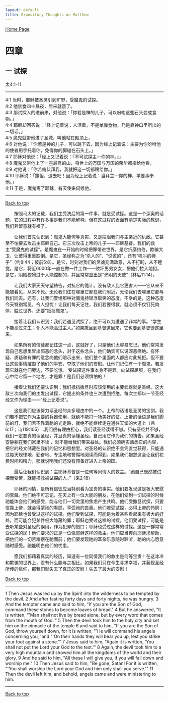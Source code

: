 ```yaml
---
layout: default
title: Expository Thoughts on Matthew
---
```

[ Home Page ]({{site.baseurl}}/index) <br>

<a name="0"></a>
# 四章 

## 一 试探

太4:1-11

***

4:1 当时，耶稣被圣灵引到旷野，受魔鬼的试探。<br>
4:2 他禁食四十昼夜，后来就饿了。<br>
4:3 那试探人的进前来，对他说：「你若是神的儿子，可以吩咐这些石头变成食物。」<br>
4:4 耶稣却回答说：「经上记着说：人活着，不是单靠食物，乃是靠神口里所出的一切话。」<br>
4:5 魔鬼就带他进了圣城，叫他站在殿顶上，<br>
4:6 对他说：「你若是神的儿子，可以跳下去，因为经上记着说：主要为你吩咐他的使者用手托着你，免得你的脚碰在石头上。」<br>
4:7 耶稣对他说：「经上又记着说：『不可试探主—你的神。』」<br>
4:8 魔鬼又带他上了一座最高的山，将世上的万国与万国的荣华都指给他看，<br>
4:9 对他说：「你若俯伏拜我，我就把这一切都赐给你。」<br>
4:10 耶稣说：「撒但，退去吧！因为经上记着说：当拜主—你的神，单要事奉他。」<br>
4:11 于是，魔鬼离了耶稣，有天使来伺候他。<br>

***

[Back to top](#0)

&emsp;&emsp;按照马太的记载，我们主受洗后的第一件事，就是受试探。这是一个深奥的话题，它的过程中有许多事是我们不能解释。但在这过程的表面有清楚实际的教训，我们若留意就有福了。

&emsp;&emsp;让我们首先认识到：魔鬼大能何等真实、又是拦阻我们与主亲近的仇敌。它甚至不怕要去攻击主耶稣自己。它三次攻击上帝的儿子——耶稣基督。我们的救主“受魔鬼的试探”。是魔鬼在一开始的时候把罪带进世界。是它折磨约伯，欺骗大卫，让彼得重重跌倒。是它，圣经称之为“杀人的”、“说谎的”，还有“吼叫的狮子”（约8:44；彼前5:8）。是它，时刻对我们的灵魂充满敌意，从不打盹，从不睡觉。是它，将近6000年一直在做一件工作——败坏男男女女，把他们拉入地狱。是它，阴险狡猾过于人能控制的，并且常常显出是“光明的天使”（林后11:14）。

&emsp;&emsp;让我们大家天天守望祷告，对抗它的诡计。没有敌人比它更害人——它从来不能被看见，从来不死。无论我们住在哪里它都在我们附近，无论我们去哪里它都与我们同去。还有，让我们警惕那种对魔鬼持轻浮取笑的态度。不幸的是，这种态度今天特别常见，令人担忧！让我们每天记住，我们若要得救，就必须不仅钉死肉体，胜过世界，还要“抵挡魔鬼”。

&emsp;&emsp;接着让我们认识到：我们若遇见试探了，绝不可以为遭遇了非常的事。“学生不能高过先生；仆人不能高过主人。”如果撒旦到基督这里来，它也要到基督徒这里来。

&emsp;&emsp;如果所有的信徒都记住这一点，这就好了，只是他们太容易忘记。他们常常发现自己思想里冒出邪恶的念头，对于这些念头，他们确实可以说深恶痛绝。有怀疑、质疑和有罪的意念向他们暗示出来，他们整个里面的人都应对此抗拒。但不要让这些事情摧毁了他们的平安，夺取了他们的安慰。让他们记住有一个魔鬼，若发现它就在他们旁边，不要吃惊。 受试探这件事本身不是罪。向试探屈服，在我们心中给它留一个地方，才是罪！是我们必须惧怕的！

&emsp;&emsp;接着让我们还要认识到：我们抵挡撒旦时应该使用的主要武器就是圣经。这大敌三次向我们的主发出试探，它提出的条件也三次遭到拒绝，每次主都以一节圣经经文作为理由——“经上记着说”。

&emsp;&emsp;这是我们应该努力读圣经的众多理由中的一个。上帝的话语是圣灵的宝剑。我们若不把它作为主要的兵器使用，就绝不能打一场美好的仗。上帝的话语是我们脚前的灯，我们若不靠着祂的光走路，就绝不能继续走在通往天堂的大道上（弗6:17；诗119:105） .我们很有理由担心，我们读圣经读得不够。只有圣经并不够，我们一定要真的读圣经，并且真的读懂圣经。自己用它作为我们的祷告。如果圣经安静躺在我们家里不读 ，就不能给我们带来益处。我们必须确实熟悉它的内容，把它的经文储藏在我们的记忆和思想里。对圣经的认识绝不会凭直觉获得，只能通过每天规律地、勤奋地、专注地和警惕地阅读而得到。如果我们抱怨这会让我们花费时间和精力，那就说明我们还没有预备好进入上帝的国。

&emsp;&emsp;最后让我们认识到：主耶稣基督是一位何等同情人的救主。“祂自己既然被试探而受苦，就能搭救被试探的人。”（来2:18）

&emsp;&emsp;耶稣的同情，是所有信徒应当特别看为宝贵的事实。他们要发现这是极大安慰的宝藏。他们绝不可忘记，在天上有一位大能的朋友，在他们受到一切试探的时候祂能体会他们的感受，能与他们一切灵里的焦虑产生共鸣。他们受撒旦试探，只要信靠上帝，就会得蒙祂的看顾，享受祂的良善。他们若受试探，必得上帝的怜悯；因为耶稣也曾受过这样的试探。他们受到试探，可能是为着某些看起来有极大的好处，而可能会犯某件极大隐藏的罪；耶稣也受过这样的试探。他们受试探，可能是去听某些对圣经的误用，作为犯罪的借口；耶稣也受过这样的试探。这是一群常常受试探的民！他们要求的正是一位像耶稣这样的救主。他们应当奔向耶稣求帮助，把他们的一切苦难摆在祂面前；他们要发现祂的耳朵乐意随时聆听，祂的内心愿意随时感受。祂能明白他们的忧患。

&emsp;&emsp;愿我们都藉着真实的经历，知道有一位同情我们的救主是何等宝贵！在这冰冷和欺骗的世界上，没有什么能与之相比。如果我们只在今生寻求幸福，并藐视圣经所传的信仰，那我们就失去了真正的安慰！失去了最大的安慰！

[Back to top](#0)

***

 1 Then Jesus was led up by the Spirit into the wilderness to be tempted by the devil. 2 And after fasting forty days and forty nights, he was hungry. 3 And the tempter came and said to him, "If you are the Son of God, command these stones to become loaves of bread." 4 But he answered, "It is written, "'Man shall not live by bread alone, but by every word that comes from the mouth of God.'" 5 Then the devil took him to the holy city and set him on the pinnacle of the temple 6 and said to him, "If you are the Son of God, throw yourself down, for it is written, "'He will command his angels concerning you, 'and "'On their hands they will bear you up, lest you strike your foot against a stone.'" 7 Jesus said to him, "Again it is written, 'You shall not put the Lord your God to the test.'" 8 Again, the devil took him to a very high mountain and showed him all the kingdoms of the world and their glory. 9 And he said to him, "All these I will give you, if you will fall down and worship me." 10 Then Jesus said to him, "Be gone, Satan! For it is written, "'You shall worship the Lord your God and him only shall you serve.'" 11 Then the devil left him, and behold, angels came and were ministering to him.

***

[Back to top](#0)

